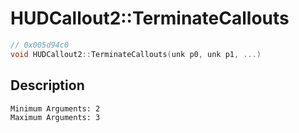 # HUDCallout2::TerminateCallouts
```c
// 0x005d94c0
void HUDCallout2::TerminateCallouts(unk p0, unk p1, ...)
```
## Description
```
Minimum Arguments: 2
Maximum Arguments: 3
```

